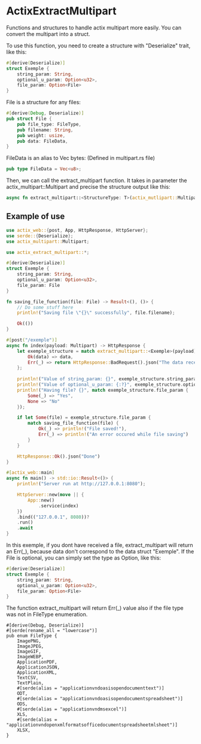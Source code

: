 # ActixExtractMultipart
Functions and structures to handle actix multipart more easily. You can convert the multipart into a struct.

To use this function, you need to create a structure with "Deserialize" trait, like this:
```rust
#[derive(Deserialize)]
struct Exemple {
    string_param: String,
    optional_u_param: Option<u32>,
    file_param: Option<File>
}
```
File is a structure for any files:
```rust
#[derive(Debug, Deserialize)]
pub struct File {
    pub file_type: FileType,
    pub filename: String,
    pub weight: usize,
    pub data: FileData,
}
```
FileData is an alias to Vec<u8> bytes: (Defined in multipart.rs file)
```rust
pub type FileData = Vec<u8>;
```
Then, we can call the extract_multipart function. It takes in parameter the actix_multipart::Multipart and precise the structure output like this:
    
```rust
async fn extract_multipart::<StructureType: T>(actix_mutlipart::Multipart) -> Result<T, _>
```

## Example of use
```rust
use actix_web::{post, App, HttpResponse, HttpServer};
use serde::{Deserialize};
use actix_multipart::Multipart;

use actix_extract_multipart::*;

#[derive(Deserialize)]
struct Exemple {
    string_param: String,
    optional_u_param: Option<u32>,
    file_param: File
}

fn saving_file_function(file: File) -> Result<(), ()> {
    // Do some stuff here
    println!("Saving file \"{}\" successfully", file.filename);

    Ok(())
}

#[post("/exemple")]
async fn index(payload: Multipart) -> HttpResponse {
    let exemple_structure = match extract_multipart::<Exemple>(payload).await {
        Ok(data) => data,
        Err(_) => return HttpResponse::BadRequest().json("The data received does not correspond to those expected")
    };
    
    println!("Value of string_param: {}", exemple_structure.string_param);
    println!("Value of optional_u_param: {:?}", exemple_structure.optional_u_param);
    println!("Having file? {}", match exemple_structure.file_param {
        Some(_) => "Yes",
        None => "No"
    });

    if let Some(file) = exemple_structure.file_param {
        match saving_file_function(file) {
            Ok(_) => println!("File saved!"),
            Err(_) => println!("An error occured while file saving")
        }
    }

    HttpResponse::Ok().json("Done")
}

#[actix_web::main]
async fn main() -> std::io::Result<()> {
    println!("Server run at http://127.0.0.1:8080");

    HttpServer::new(move || {
        App::new()
            .service(index)
    })
    .bind(("127.0.0.1", 8080))?
    .run()
    .await
}
```
In this exemple, if you dont have received a file, extract_multipart will return an Err(_), because data don't correspond to the data struct "Exemple".
If the File is optional, you can simply set the type as Option<File>, like this:
```rust
#[derive(Deserialize)]
struct Exemple {
    string_param: String,
    optional_u_param: Option<u32>,
    file_param: Option<File>
}
```
The function extract_multipart will return Err(_) value also if the file type was not in FileType enumeration.
```
#[derive(Debug, Deserialize)]
#[serde(rename_all = "lowercase")]
pub enum FileType {
    ImagePNG,
    ImageJPEG,
    ImageGIF,
    ImageWEBP,
    ApplicationPDF,
    ApplicationJSON,
    ApplicationXML,
    TextCSV,
    TextPlain,
    #[serde(alias = "applicationvndoasisopendocumenttext")]
    ODT,
    #[serde(alias = "applicationvndoasisopendocumentspreadsheet")]
    ODS,
    #[serde(alias = "applicationvndmsexcel")]
    XLS,
    #[serde(alias = "applicationvndopenxmlformatsofficedocumentspreadsheetmlsheet")]
    XLSX,
}
```
